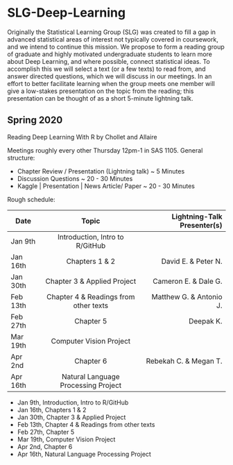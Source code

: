 # SLG-Deep-Learning

Originally the Statistical Learning Group (SLG) was created to fill a gap in advanced statistical areas of interest not typically covered in coursework, and we intend to continue this mission. We propose to form a reading group of graduate and highly motivated undergraduate students to learn more about Deep Learning, and where possible, connect statistical ideas. To accomplish this we will select a text (or a few texts) to read from, and answer directed questions, which we will discuss in our meetings. In an effort to better facilitate learning when the group meets one member will give a low-stakes presentation on the topic from the reading; this presentation can be thought of as a short 5-minute lightning talk. 


## Spring 2020  

Reading Deep Learning With R by Chollet and Allaire

Meetings roughly every other Thursday 12pm-1 in SAS 1105.  General structure:  

- Chapter Review / Presentation (Lightning talk) ~ 5 Minutes  
- Discussion Questions ~ 20 - 30 Minutes  
- Kaggle | Presentation | News Article/ Paper ~ 20 - 30 Minutes  

Rough schedule:  

| Date      | Topic                                 | Lightning-Talk Presenter(s)  |
| ----------|:-------------------------------------:| ----------------------------:|
| Jan 9th   | Introduction, Intro to R/GitHub       |                              |
| Jan 16th  | Chapters 1 & 2                        | David E.   & Peter N.        |
| Jan 30th  | Chapter 3 & Applied Project           | Cameron E. & Dale G.         |
| Feb 13th  | Chapter 4 & Readings from other texts | Matthew G. & Antonio J.      |
| Feb 27th  | Chapter 5                             | Deepak K.                    |
| Mar 19th  | Computer Vision Project               | 
| Apr 2nd   | Chapter 6                             | Rebekah C. & Megan T.        |
| Apr 16th  | Natural Language Processing Project   |                  

- Jan 9th, Introduction, Intro to R/GitHub 
- Jan 16th, Chapters 1 & 2
- Jan 30th, Chapter 3 & Applied Project
- Feb 13th, Chapter 4 & Readings from other texts
- Feb 27th, Chapter 5
- Mar 19th, Computer Vision Project
- Apr 2nd, Chapter 6
- Apr 16th, Natural Language Processing Project  
